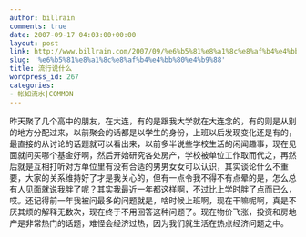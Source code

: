 ```yaml
---
author: billrain
comments: true
date: 2007-09-17 04:03:00+00:00
layout: post
link: http://www.billrain.com/2007/09/%e6%b5%81%e8%a1%8c%e8%af%b4%e4%bb%80%e4%b9%88/
slug: '%e6%b5%81%e8%a1%8c%e8%af%b4%e4%bb%80%e4%b9%88'
title: 流行说什么
wordpress_id: 267
categories:
- 帐如流水|COMMON
---
```


昨天聚了几个高中的朋友，在大连，有的是跟我大学就在大连念的，有的则是从别的地方分配过来，以前聚会的话都是以学生的身份，上班以后发现变化还是有的，最直接的从讨论的话题就可以看出来，以前多半说些学校生活的闲闻趣事，现在见面就问买哪个基金好啊，然后开始研究各处房产，学校被单位工作取而代之，再然后就是互相打听对方单位里有没有合适的男男女女可以认识，其实谈论什么不重要，大家的关系维持好了才是我关心的，但有一点令我不得不有点晕的是，怎么总有人见面就说我胖了呢？其实我最近一年都这样啊，不过比上学时胖了点而已么，哎。还记得前一年我被问最多的问题就是，啥时候上班啊，现在干嘛呢啊，真是不厌其烦的解释无数次，现在终于不用回答这种问题了。现在物价飞涨，投资和房地产是非常热门的话题，难怪会经济过热，因为我们就生活在热点经济问题之中。  

